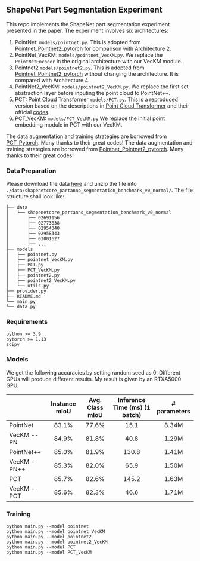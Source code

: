 ## ShapeNet Part Segmentation Experiment

This repo implements the ShapeNet part segmentation experiment presented in the paper. The experiment involves six architectures: 

1. PointNet: `models/pointnet.py`. This is adopted from [Pointnet_Pointnet2_pytorch](https://github.com/yanx27/Pointnet_Pointnet2_pytorch) for comparison with Architecture 2.
2. PointNet_VecKM: `models/pointnet_VecKM.py`. We replace the `PointNetEncoder` in the original architecture with our VecKM module.
3. Pointnet2 `models/pointnet2.py`. This is adopted from [Pointnet_Pointnet2_pytorch](https://github.com/yanx27/Pointnet_Pointnet2_pytorch) without changing the architecture. It is compared with Architecture 4.
4. PointNet2_VecKM: `models/pointnet2_VecKM.py`. We replace the first set abstraction layer before inputing the point cloud to PointNet++.
5. PCT: Point Cloud Transformer `models/PCT.py`. This is a reproduced version based on the descriptions in [Point Cloud Transformer](https://arxiv.org/abs/2012.09688) and their official [codes](https://github.com/MenghaoGuo/PCT).
6. PCT_VecKM: `models/PCT_VecKM.py` We replace the initial point embedding module in PCT with our VecKM.

The data augmentation and training strategies are borrowed from [PCT_Pytorch](https://github.com/Strawberry-Eat-Mango/PCT_Pytorch). Many thanks to their great codes!
The data augmentation and training strategies are borrowed from [Pointnet_Pointnet2_pytorch](https://github.com/yanx27/Pointnet_Pointnet2_pytorch). Many thanks to their great codes!

### Data Preparation

Please download the data [here](https://shapenet.cs.stanford.edu/media/shapenetcore_partanno_segmentation_benchmark_v0_normal.zip) and unzip the file into `./data/shapenetcore_partanno_segmentation_benchmark_v0_normal/`. The file structure shall look like:

```
├── data
│   └── shapenetcore_partanno_segmentation_benchmark_v0_normal
│       ├── 02691156
│       ├── 02773838
│       ├── 02954340
│       ├── 02958343
│       ├── 03001627
│       ├── ...
├── models
│   ├── pointnet.py
│   ├── pointnet_VecKM.py
│   ├── PCT.py
│   ├── PCT_VecKM.py
│   ├── pointnet2.py
│   ├── pointnet2_VecKM.py
│   └── utils.py
├── provider.py
├── README.md
└── main.py
└── data.py
```

### Requirements

```
python >= 3.9
pytorch >= 1.13
scipy
```

### Models

We get the following accuracies by setting random seed as 0. Different GPUs will produce different results. My result is given by an RTXA5000 GPU.

|               |   Instance mIoU  |  Avg. Class mIoU | Inference Time (ms) (1 batch) | # parameters |
|---------------|:----------------:|:----------------:|:-----------------------------:|:------------:|
| PointNet      |      83.1\%      |      77.6\%      |              15.1             |     8.34M    |
| VecKM -- PN   |      84.9\%      |      81.8\%      |              40.8             |     1.29M    |
| PointNet++    |      85.0\%      |      81.9\%      |             130.8             |     1.41M    |
| VecKM -- PN++ |      85.3\%      |      82.0\%      |              65.9             |     1.50M    |
| PCT           |      85.7\%      |      82.6\%      |             145.2             |     1.63M    |
| VecKM -- PCT  |      85.6\%      |      82.3\%      |              46.6             |     1.71M    |


### Training

```shell script
python main.py --model pointnet
python main.py --model pointnet_VecKM
python main.py --model pointnet2
python main.py --model pointnet2_VecKM
python main.py --model PCT
python main.py --model PCT_VecKM
```